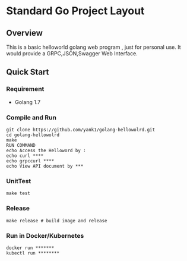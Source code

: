 # Standard Go Project Layout

## Overview

This is a basic helloworld golang web program , just for personal use.
It would provide a GRPC,JSON,Swagger Web Interface.

## Quick Start

### Requirement

* Golang 1.7

### Compile and Run

```
git clone https://github.com/yank1/golang-hellowolrd.git
cd golang-hellowolrd
make
RUN COMMAND
echo Access the Helloword by :
echo curl ****
echo grpccurl ****
echo View API document by ***
```

### UnitTest

```
make test
```

### Release

```
make release # build image and release
```

### Run in Docker/Kubernetes

```
docker run *******
kubectl run ********
```
